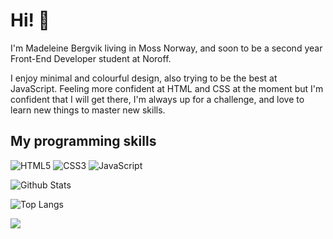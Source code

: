 # Hi! 👋

I'm Madeleine Bergvik living in Moss Norway, and soon to be a second year Front-End Developer student at Noroff.

I enjoy minimal and colourful design, also trying to be the best at JavaScript. Feeling more confident at HTML and CSS at the moment but I'm confident that I will get there,
I'm always up for a challenge, and love to learn new things to master new skills. 

## My programming skills

![HTML5](https://img.shields.io/badge/-HTML5-E34F26?style=flat-square&logo=html5&logoColor=white)
![CSS3](https://img.shields.io/badge/-CSS3-1572B6?style=flat-square&logo=css3)
![JavaScript](https://img.shields.io/badge/-JavaScript-black?style=flat-square&logo=javascript)

![Github Stats](https://github-readme-stats.vercel.app/api?username=madeleinecmarie&count_private=true&show_icons=true&include_all_commits=true&theme=radical)

![Top Langs](https://github-readme-stats.vercel.app/api/top-langs/?username=madeleinecmarie&theme=tokyonight)

![](https://visitor-badge.laobi.icu/badge?page_id=madeleinecmarie.madeleinecmarie)

